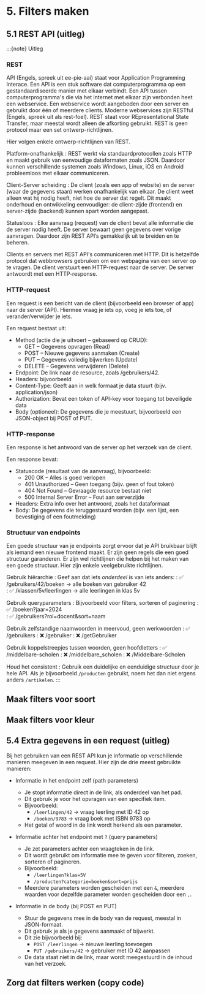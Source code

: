 # 5. Filters maken

## 5.1 REST API (uitleg)

:::{note} Uitleg
### REST

API (Engels, spreek uit ee-pie-aai) staat voor Application Programming Interace. Een API is een stuk software dat computerprogramma op een gestandaardiseerde manier met elkaar verbindt. Een API tussen computerprogramma's die via het internet met elkaar zijn verbonden heet een webservice. Een webservice wordt aangeboden door een server en gebruikt door één of meerdere clients. Moderne webservices zijn RESTful (Engels, spreek uit als rest-foel). REST staat voor REpresentational State Transfer, maar meestal wordt alleen de afkorting gebruikt. REST is geen protocol maar een set ontwerp-richtlijnen.

Hier volgen enkele ontwerp-richtlijnen van REST.

Platform-onafhankelijk
: REST werkt via standaardprotocollen zoals HTTP en maakt gebruik van eenvoudige dataformaten zoals JSON. Daardoor kunnen verschillende systemen zoals Windows, Linux, iOS en Android probleemloos met elkaar communiceren.

Client-Server scheiding
: De client (zoals een app of website) en de server (waar de gegevens staan) werken onafhankelijk van elkaar. De client weet alleen wat hij nodig heeft, niet hoe de server dat regelt. Dit maakt onderhoud en ontwikkeling eenvoudiger: de client-zijde (frontend) en server-zijde (backend) kunnen apart worden aangepast.

Statusloos
: Elke aanvraag (request) van de client bevat alle informatie die de server nodig heeft. De server bewaart geen gegevens over vorige aanvragen. Daardoor zijn REST API’s gemakkelijk uit te breiden en te beheren.

Clients en servers met REST API's communiceren met HTTP. Dit is hetzelfde protocol dat webbrowsers gebruiken om een webpagina van een server op te vragen. De client verstuurt een HTTP-request naar de server. De server antwoordt met een HTTP-response.

### HTTP-request

Een request is een bericht van de client (bijvoorbeeld een browser of app) naar de server (API). Hiermee vraag je iets op, voeg je iets toe, of verander/verwijder je iets.

Een request bestaat uit:

- Method (actie die je uitvoert – gebaseerd op CRUD):
  - GET – Gegevens opvragen (Read)
  - POST – Nieuwe gegevens aanmaken (Create)
  - PUT – Gegevens volledig bijwerken (Update)
  - DELETE – Gegevens verwijderen (Delete)
- Endpoint: De link naar de resource, zoals /gebruikers/42.
- Headers: bijvoorbeeld
 - Content-Type: Geeft aan in welk formaat je data stuurt (bijv. application/json)
 - Authorization: Bevat een token of API-key voor toegang tot beveiligde data
- Body (optioneel): De gegevens die je meestuurt, bijvoorbeeld een JSON-object bij POST of PUT.

### HTTP-response

Een response is het antwoord van de server op het verzoek van de client.

Een response bevat:

- Statuscode (resultaat van de aanvraag), bijvoorbeeld:
  - 200 OK – Alles is goed verlopen
  - 401 Unauthorized – Geen toegang (bijv. geen of fout token)
  - 404 Not Found – Gevraagde resource bestaat niet
  - 500 Internal Server Error – Fout aan serverzijde
- Headers: Extra info over het antwoord, zoals het dataformaat
- Body: De gegevens die teruggestuurd worden (bijv. een lijst, een bevestiging of een foutmelding)

### Structuur van endpoints

Een goede structuur van je endpoints zorgt ervoor dat je API bruikbaar blijft als iemand een nieuwe frontend maakt. Er zijn geen regels die een goed structuur garanderen. Er zijn wel richtlijnen die helpen bij het maken van een goede structuur. Hier zijn enkele veelgebruikte richtlijnen.

Gebruik hiërarchie
: Geef aan dat iets *onderdeel* is van iets anders:
: ✅ /gebruikers/42/boeken → alle boeken van gebruiker 42  
: ✅ /klassen/5v/leerlingen → alle leerlingen in klas 5v

Gebruik queryparameters 
: Bijvoorbeeld voor filters, sorteren of paginering
: ✅ /boeken?jaar=2024  
: ✅ /gebruikers?rol=docent&sort=naam  

Gebruik zelfstandige naamwoorden in meervoud, geen werkwoorden
: ✅ /gebruikers
: ❌ /gebruiker
: ❌ /getGebruiker

Gebruik koppelstreepjes tussen woorden, geen hoofdletters
: ✅ /middelbare-scholen
: ❌ /middelbare_scholen
: ❌ /Middelbare-Scholen

Houd het consistent
: Gebruik een duidelijke en eenduidige structuur door je hele API. Als je bijvoorbeeld `/producten` gebruikt, noem het dan niet ergens anders `/artikelen`.
:::

## Maak filters voor soort

## Maak filters voor kleur

## 5.4 Extra gegevens in een request (uitleg)

Bij het gebruiken van een REST API kun je informatie op verschillende manieren meegeven in een request. Hier zijn de drie meest gebruikte manieren:

-  Informatie in het endpoint zelf (path parameters)

    - Je stopt informatie direct in de link, als onderdeel van het pad.
    - Dit gebruik je voor het opvragen van een specifiek item.
    - Bijvoorbeeld:
        - `/leerlingen/42` → vraag leerling met ID 42 op
        - `/boeken/9783` → vraag boek met ISBN 9783 op
    - Het getal of woord in de link wordt herkend als een parameter.


- Informatie achter het endpoint met `?` (query parameters)

    - Je zet parameters achter een vraagteken in de link.
    - Dit wordt gebruikt om informatie mee te geven voor filteren, zoeken, sorteren of pagineren.
    - Bijvoorbeeld:
        - `/leerlingen?klas=5V`
        - `/producten?categorie=boeken&sort=prijs`
    - Meerdere parameters worden gescheiden met een `&`, meerdere waarden voor dezelfde parameter worden gescheiden door een `,`.

- Informatie in de body (bij POST en PUT)

    - Stuur de gegevens mee in de body van de request, meestal in JSON-formaat.
    - Dit gebruik je als je gegevens aanmaakt of bijwerkt.
    - Dit zie bijvoorbeeld bij:
        - `POST /leerlingen` → nieuwe leerling toevoegen
        - `PUT /gebruikers/42` → gebruiker met ID 42 aanpassen
    - De data staat niet in de link, maar wordt meegestuurd in de inhoud van het verzoek.

## Zorg dat filters werken (copy code)

